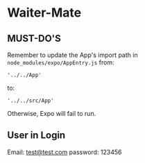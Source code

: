 # Waiter-Mate

## MUST-DO'S

Remember to update the App's import path in `node_modules/expo/AppEntry.js` from:
```
'../../App'
```
to:
```
'../../src/App'
```
Otherwise, Expo will fail to run.

## User in Login

Email: test@test.com
password: 123456

